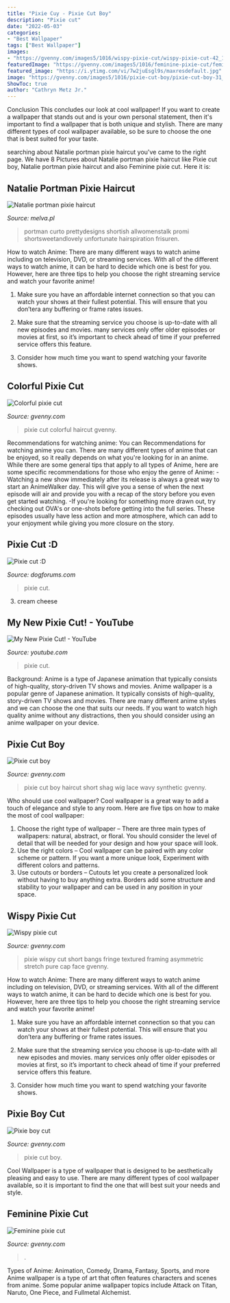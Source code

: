```yaml
---
title: "Pixie Cuy - Pixie Cut Boy"
description: "Pixie cut"
date: "2022-05-03"
categories:
- "Best Wallpaper"
tags: ["Best Wallpaper"]
images:
- "https://gvenny.com/images5/1016/wispy-pixie-cut/wispy-pixie-cut-42_14.jpg"
featuredImage: "https://gvenny.com/images5/1016/feminine-pixie-cut/feminine-pixie-cut-07_14.jpg"
featured_image: "https://i.ytimg.com/vi/7w2juEsgl9s/maxresdefault.jpg"
image: "https://gvenny.com/images5/1016/pixie-cut-boy/pixie-cut-boy-31_19.jpg"
ShowToc: true
author: "Cathryn Metz Jr."
---
```



Conclusion
This concludes our look at cool wallpaper! If you want to create a wallpaper that stands out and is your own personal statement, then it's important to find a wallpaper that is both unique and stylish. There are many different types of cool wallpaper available, so be sure to choose the one that is best suited for your taste.

	

		
searching about Natalie portman pixie haircut you've came to the right page. We have 8 Pictures about Natalie portman pixie haircut like Pixie cut boy, Natalie portman pixie haircut and also Feminine pixie cut. Here it is:
		
    
## Natalie Portman Pixie Haircut

<img loading=lazy src="https://melva.pl/images3/natalie-portman-pixie-haircut/natalie-portman-pixie-haircut-55_17.jpg" onerror="this.onerror=null;this.src='https://tse2.mm.bing.net/th?id=OIP.MBkt8uzSAS_I_w50VAtRuwAAAA&amp;pid=15.1';" alt="Natalie portman pixie haircut">

_Source: melva.pl_

>portman curto prettydesigns shortish allwomenstalk promi shortsweetandlovely unfortunate hairspiration frisuren. 

	

How to watch Anime: There are many different ways to watch anime including on television, DVD, or streaming services.
With all of the different ways to watch anime, it can be hard to decide which one is best for you. However, here are three tips to help you choose the right streaming service and watch your favorite anime!
1. Make sure you have an affordable internet connection so that you can watch your shows at their fullest potential. This will ensure that you don’tera any buffering or frame rates issues.

2. Make sure that the streaming service you choose is up-to-date with all new episodes and movies. many services only offer older episodes or movies at first, so it’s important to check ahead of time if your preferred service offers this feature.

3. Consider how much time you want to spend watching your favorite shows.

    
## Colorful Pixie Cut

<img loading=lazy src="http://gvenny.com/images5/1016/colorful-pixie-cut/colorful-pixie-cut-96_16.jpg" onerror="this.onerror=null;this.src='https://tse1.mm.bing.net/th?id=OIP.v2itWnFdLtq3G3z2sTF-kgAAAA&amp;pid=15.1';" alt="Colorful pixie cut">

_Source: gvenny.com_

>pixie cut colorful haircut gvenny. 

	

Recommendations for watching anime: You can
Recommendations for watching anime you can. There are many different types of anime that can be enjoyed, so it really depends on what you're looking for in an anime. While there are some general tips that apply to all types of Anime, here are some specific recommendations for those who enjoy the genre of Anime: 
-Watching a new show immediately after its release is always a great way to start an AnimeWalker day. This will give you a sense of when the next episode will air and provide you with a recap of the story before you even get started watching. 
-If you're looking for something more drawn out, try checking out OVA's or one-shots before getting into the full series. These episodes usually have less action and more atmosphere, which can add to your enjoyment while giving you more closure on the story.

    
## Pixie Cut :D

<img loading=lazy src="https://www.dogforums.com/attachments/off-topic/117817d1382832614-pixie-cut-d-966386_10202512006226633_648688901_o.jpg" onerror="this.onerror=null;this.src='https://tse1.mm.bing.net/th?id=OIP.O0muqlyWTkhXopLMGKh3aAHaEL&amp;pid=15.1';" alt="Pixie cut :D">

_Source: dogforums.com_

>pixie cut. 

	

3. cream cheese 

    
## My New Pixie Cut! - YouTube

<img loading=lazy src="https://i.ytimg.com/vi/7w2juEsgl9s/maxresdefault.jpg" onerror="this.onerror=null;this.src='https://tse3.mm.bing.net/th?id=OIP.mX7QFR81KF5JbArr8T7fhAHaEK&amp;pid=15.1';" alt="My New Pixie Cut! - YouTube">

_Source: youtube.com_

>pixie cut. 

	

Background: Anime is a type of Japanese animation that typically consists of high-quality, story-driven TV shows and movies.
Anime wallpaper is a popular genre of Japanese animation. It typically consists of high-quality, story-driven TV shows and movies. There are many different anime styles and we can choose the one that suits our needs. If you want to watch high quality anime without any distractions, then you should consider using an anime wallpaper on your device.

    
## Pixie Cut Boy

<img loading=lazy src="https://gvenny.com/images5/1016/pixie-cut-boy/pixie-cut-boy-31_19.jpg" onerror="this.onerror=null;this.src='https://tse2.mm.bing.net/th?id=OIP.st8D6tGVfcwzTXXXKvzlCwAAAA&amp;pid=15.1';" alt="Pixie cut boy">

_Source: gvenny.com_

>pixie cut boy haircut short shag wig lace wavy synthetic gvenny. 

	

Who should use cool wallpaper?
Cool wallpaper is a great way to add a touch of elegance and style to any room. Here are five tips on how to make the most of cool wallpaper: 
1) Choose the right type of wallpaper – There are three main types of wallpapers: natural, abstract, or floral. You should consider the level of detail that will be needed for your design and how your space will look. 
2) Use the right colors – Cool wallpaper can be paired with any color scheme or pattern. If you want a more unique look, Experiment with different colors and patterns. 
3) Use cutouts or borders – Cutouts let you create a personalized look without having to buy anything extra. Borders add some structure and stability to your wallpaper and can be used in any position in your space.

    
## Wispy Pixie Cut

<img loading=lazy src="https://gvenny.com/images5/1016/wispy-pixie-cut/wispy-pixie-cut-42_14.jpg" onerror="this.onerror=null;this.src='https://tse1.mm.bing.net/th?id=OIP.go0CrsGpi9ogEGnyJifyoQHaFE&amp;pid=15.1';" alt="Wispy pixie cut">

_Source: gvenny.com_

>pixie wispy cut short bangs fringe textured framing asymmetric stretch pure cap face gvenny. 

	

How to watch Anime: There are many different ways to watch anime including on television, DVD, or streaming services.
With all of the different ways to watch anime, it can be hard to decide which one is best for you. However, here are three tips to help you choose the right streaming service and watch your favorite anime!
1. Make sure you have an affordable internet connection so that you can watch your shows at their fullest potential. This will ensure that you don’tera any buffering or frame rates issues.

2. Make sure that the streaming service you choose is up-to-date with all new episodes and movies. many services only offer older episodes or movies at first, so it’s important to check ahead of time if your preferred service offers this feature.

3. Consider how much time you want to spend watching your favorite shows.

    
## Pixie Boy Cut

<img loading=lazy src="http://gvenny.com/images5/1016/pixie-boy-cut/pixie-boy-cut-07_20.jpg" onerror="this.onerror=null;this.src='https://tse4.mm.bing.net/th?id=OIP.7Lo1wHIbURqDtxCbO5QEzAAAAA&amp;pid=15.1';" alt="Pixie boy cut">

_Source: gvenny.com_

>pixie cut boy. 

	

Cool Wallpaper is a type of wallpaper that is designed to be aesthetically pleasing and easy to use. There are many different types of cool wallpaper available, so it is important to find the one that will best suit your needs and style.

    
## Feminine Pixie Cut

<img loading=lazy src="https://gvenny.com/images5/1016/feminine-pixie-cut/feminine-pixie-cut-07_14.jpg" onerror="this.onerror=null;this.src='https://tse2.mm.bing.net/th?id=OIP.fZ2YnBcK3MNdMhAmWjhh7AAAAA&amp;pid=15.1';" alt="Feminine pixie cut">

_Source: gvenny.com_

>. 

	

Types of Anime: Animation, Comedy, Drama, Fantasy, Sports, and more
Anime wallpaper is a type of art that often features characters and scenes from anime. Some popular anime wallpaper topics include Attack on Titan, Naruto, One Piece, and Fullmetal Alchemist.

